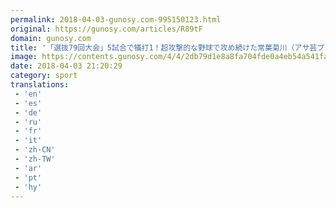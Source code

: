 ```yaml
---
permalink: 2018-04-03-gunosy.com-995150123.html
original: https://gunosy.com/articles/R89tF
domain: gunosy.com
title: '「選抜79回大会」5試合で犠打1！超攻撃的な野球で攻め続けた常葉菊川（アサ芸プラス） - グノシー'
image: https://contents.gunosy.com/4/4/2db79d1e8a8fa704fde0a4eb54a541fa_content.jpg
date: 2018-04-03 21:20:29
category: sport
translations: 
 - 'en'
 - 'es'
 - 'de'
 - 'ru'
 - 'fr'
 - 'it'
 - 'zh-CN'
 - 'zh-TW'
 - 'ar'
 - 'pt'
 - 'hy'
---
```


